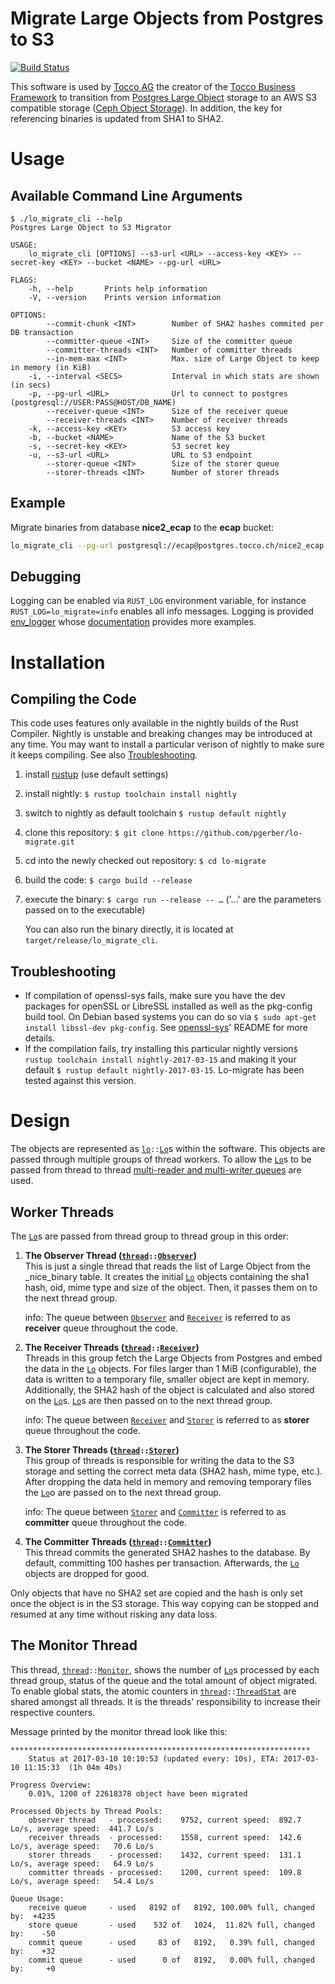 # Migrate Large Objects from Postgres to S3
[![Build Status](https://travis-ci.org/pgerber/lo-migrate.svg?branch=master)](https://travis-ci.org/pgerber/lo-migrate)


This software is used by [Tocco AG](https://www.tocco.ch) the creator of the
[Tocco Business Framework](https://www.tocco.ch/software/branchenlosungen/ubersicht) to transition from
[Postgres Large Object](https://www.postgresql.org/docs/current/static/largeobjects.html) storage to an AWS S3 compatible
storage ([Ceph Object Storage](https://ceph.com/ceph-storage/object-storage/)). In addition, the key for referencing
binaries is updated from SHA1 to SHA2.

# Usage

## Available Command Line Arguments


```
$ ./lo_migrate_cli --help
Postgres Large Object to S3 Migrator

USAGE:
    lo_migrate_cli [OPTIONS] --s3-url <URL> --access-key <KEY> --secret-key <KEY> --bucket <NAME> --pg-url <URL>

FLAGS:
    -h, --help       Prints help information
    -V, --version    Prints version information

OPTIONS:
        --commit-chunk <INT>        Number of SHA2 hashes commited per DB transaction
        --committer-queue <INT>     Size of the committer queue
        --committer-threads <INT>   Number of committer threads
        --in-mem-max <INT>          Max. size of Large Object to keep in memory (in KiB)
    -i, --interval <SECS>           Interval in which stats are shown (in secs)
    -p, --pg-url <URL>              Url to connect to postgres (postgresql://USER:PASS@HOST/DB_NAME)
        --receiver-queue <INT>      Size of the receiver queue
        --receiver-threads <INT>    Number of receiver threads
    -k, --access-key <KEY>          S3 access key
    -b, --bucket <NAME>             Name of the S3 bucket
    -s, --secret-key <KEY>          S3 secret key
    -u, --s3-url <URL>              URL to S3 endpoint
        --storer-queue <INT>        Size of the storer queue
        --storer-threads <INT>      Number of storer threads
```

## Example

Migrate binaries from database **nice2_ecap** to the **ecap** bucket:

```bash
lo_migrate_cli --pg-url postgresql://ecap@postgres.tocco.ch/nice2_ecap --access-key my_key --secret-key my_secret --bucket ecap --s3-url "https://s3.tocco.ch"
```

## Debugging

Logging can be enabled via `RUST_LOG` environment variable, for instance `RUST_LOG=lo_migrate=info` enables all info
messages. Logging is provided [env_logger](https://crates.io/crates/env_logger) whose
[documentation](doc.rust-lang.org/log/env_logger) provides more examples.

# Installation

## Compiling the Code

This code uses features only available in the nightly builds of the Rust Compiler. Nightly is unstable and breaking
changes may be introduced at any time. You may want to install a particular verison of nightly to make sure it keeps
compiling. See also [Troubleshooting](#troubleshooting).

1. install [rustup](https://www.rustup.rs/) (use default settings)
2. install nightly: `$ rustup toolchain install nightly`
3. switch to nightly as default toolchain `$ rustup default nightly`
3. clone this repository: `$ git clone https://github.com/pgerber/lo-migrate.git`
4. cd into the newly checked out repository: `$ cd lo-migrate`
4. build the code:  `$ cargo build --release`
5. execute the binary: `$ cargo run --release -- …` ('…' are the parameters passed on to the executable)

   You can also run the binary directly, it is located at `target/release/lo_migrate_cli`.

## Troubleshooting

* If compilation of openssl-sys fails, make sure you have the dev packages for openSSL or LibreSSL installed as well as
  the pkg-config build tool. On Debian  based systems you can do so via `$ sudo apt-get install libssl-dev
  pkg-config`. See [openssl-sys](https://github.com/sfackler/rust-openssl)' README for more details.
* If the compilation fails, try installing this particular nightly version`$ rustup toolchain install
  nightly-2017-03-15` and making it your default `$ rustup default nightly-2017-03-15`. Lo-migrate has been tested
  against this version.

# Design

The objects are represented as [`lo`][lo]`::`[`Lo`][lo]s within the software. This objects are passed through multiple
groups of thread workers. To allow the [`Lo`][lo]s to be passed from thread to thread
[multi-reader and multi-writer queues](https://crates.io/crates/two-lock-queue) are used.

## Worker Threads

The [`Lo`][lo]s are passed from thread group to thread group in this order:

1. **The Observer Thread ([`thread`][thread]`::`[`Observer`][observer])**  
   This is just a single thread that reads the list of Large Object from the _nice_binary table. It creates the initial
   [`Lo`][lo] objects containing the sha1 hash, oid, mime type and size of the object. Then, it passes them on to the
   next thread group.

   info: The queue between [`Observer`][observer] and [`Receiver`][receiver] is referred to as **receiver** queue
   throughout the code.

2. **The Receiver Threads ([`thread`][thread]`::`[`Receiver`][receiver])**  
   Threads in this group fetch the Large Objects from Postgres and embed the data in the [`Lo`][lo] objects. For files
   larger than 1 MiB (configurable), the data is written to a temporary file, smaller object are kept in memory.
   Additionally, the SHA2 hash of the object is calculated and also stored on the [`Lo`][lo]s. [`Lo`][lo]s are then
   passed on to the next thread group.

   info: The queue between [`Receiver`][receiver] and [`Storer`][storer] is referred to as **storer** queue throughout
   the code.

3. **The Storer Threads ([`thread`][thread]`::`[`Storer`][storer])**  
   This group of threads is responsible for writing the data to the S3 storage and setting the correct meta data (SHA2
   hash, mime type, etc.). After dropping the data held in memory and removing temporary files the [`Lo`][lo]o are
   passed on to the next thread group.

   info: The queue between [`Storer`][storer] and [`Committer`][committer] is referred to as **committer** queue
   throughout the code.

4. **The Committer Threads ([`thread`][thread]`::`[`Committer`][committer])**  
   This thread commits the generated SHA2 hashes to the database. By default, committing 100 hashes per transaction.
   Afterwards, the [`Lo`][lo] objects are dropped for good.

Only objects that have no SHA2 set are copied and the hash is only set once the object is in the S3 storage. This way
copying can be stopped and resumed at any time without risking any data loss.

## The Monitor Thread
This thread, [`thread`][thread]`::`[`Monitor`][monitor], shows the number of [`Lo`][lo]s processed by each thread group,
status of the queue and the total amount of object migrated. To enable global stats, the atomic counters in
[`thread`][thread]`::`[`ThreadStat`][thread] are shared amongst all threads. It is the threads' responsibility to
increase their respective counters.

Message printed by the monitor thread look like this:
```
*******************************************************************
    Status at 2017-03-10 10:10:53 (updated every: 10s), ETA: 2017-03-10 11:15:33  (1h 04m 40s)

Progress Overview:
    0.01%, 1200 of 22618378 object have been migrated

Processed Objects by Thread Pools:
    observer thread   - processed:    9752, current speed:  892.7 Lo/s, average speed:  441.7 Lo/s
    receiver threads  - processed:    1558, current speed:  142.6 Lo/s, average speed:   70.6 Lo/s
    storer threads    - processed:    1432, current speed:  131.1 Lo/s, average speed:   64.9 Lo/s
    committer threads - processed:    1200, current speed:  109.8 Lo/s, average speed:   54.4 Lo/s

Queue Usage:
    receive queue     - used   8192 of   8192, 100.00% full, changed by:  +4235
    store queue       - used    532 of   1024,  11.82% full, changed by:    -50
    commit queue      - used     83 of   8192,   0.39% full, changed by:    +32
    commit queue      - used      0 of   8192,   0.00% full, changed by:     +0
```


[lo]: src/lo.rs
[committer]: src/thread/commit.rs
[monitor]: src/thread/monitor.rs
[observer]: src/thread/observe.rs
[receiver]: src/thread/receive.rs
[storer]: src/thread/store.rs
[thread]: src/thread/mod.rs
